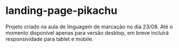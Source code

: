 # landing-page-pikachu
Projeto criado na aula de linguagem de marcação no dia 23/08.
Até o momento disponível apenas para versão desktop, em breve incluirá responsividade para tablet e mobile. 
